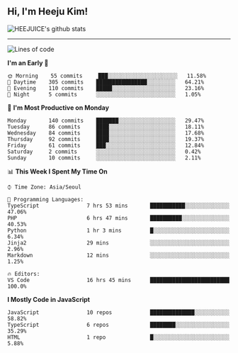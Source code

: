 ## Hi, I'm Heeju Kim!

![HEEJUICE's github stats](https://github-readme-stats.vercel.app/api?username=HEEJUICE&show_icons=true)

---
<!--START_SECTION:waka-->
![Lines of code](https://img.shields.io/badge/From%20Hello%20World%20I%27ve%20Written-14.0%20million%20lines%20of%20code-blue)

**I'm an Early 🐤** 

```text
🌞 Morning    55 commits     ███░░░░░░░░░░░░░░░░░░░░░░   11.58% 
🌆 Daytime    305 commits    ████████████████░░░░░░░░░   64.21% 
🌃 Evening    110 commits    █████░░░░░░░░░░░░░░░░░░░░   23.16% 
🌙 Night      5 commits      ░░░░░░░░░░░░░░░░░░░░░░░░░   1.05%

```
📅 **I'm Most Productive on Monday** 

```text
Monday       140 commits    ███████░░░░░░░░░░░░░░░░░░   29.47% 
Tuesday      86 commits     ████░░░░░░░░░░░░░░░░░░░░░   18.11% 
Wednesday    84 commits     ████░░░░░░░░░░░░░░░░░░░░░   17.68% 
Thursday     92 commits     ████░░░░░░░░░░░░░░░░░░░░░   19.37% 
Friday       61 commits     ███░░░░░░░░░░░░░░░░░░░░░░   12.84% 
Saturday     2 commits      ░░░░░░░░░░░░░░░░░░░░░░░░░   0.42% 
Sunday       10 commits     ░░░░░░░░░░░░░░░░░░░░░░░░░   2.11%

```


📊 **This Week I Spent My Time On** 

```text
⌚︎ Time Zone: Asia/Seoul

💬 Programming Languages: 
TypeScript               7 hrs 53 mins       ███████████░░░░░░░░░░░░░░   47.06% 
PHP                      6 hrs 47 mins       ██████████░░░░░░░░░░░░░░░   40.53% 
Python                   1 hr 3 mins         █░░░░░░░░░░░░░░░░░░░░░░░░   6.34% 
Jinja2                   29 mins             ░░░░░░░░░░░░░░░░░░░░░░░░░   2.96% 
Markdown                 12 mins             ░░░░░░░░░░░░░░░░░░░░░░░░░   1.25%

🔥 Editors: 
VS Code                  16 hrs 45 mins      █████████████████████████   100.0%

```

**I Mostly Code in JavaScript** 

```text
JavaScript               10 repos            ██████████████░░░░░░░░░░░   58.82% 
TypeScript               6 repos             ████████░░░░░░░░░░░░░░░░░   35.29% 
HTML                     1 repo              █░░░░░░░░░░░░░░░░░░░░░░░░   5.88%

```



<!--END_SECTION:waka-->
